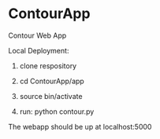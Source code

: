 # ContourApp
Contour Web App

Local Deployment:

1) clone respository

2) cd ContourApp/app

3) source bin/activate

4) run: python contour.py

The webapp should be up at localhost:5000
